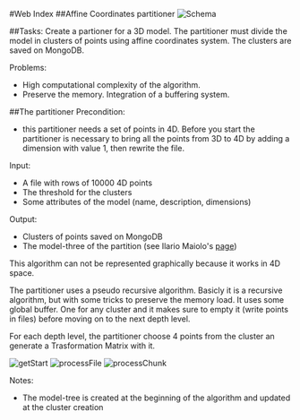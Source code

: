 #Web Index
##Affine Coordinates partitioner
![Schema](https://raw.github.com/cvdlab-bio/webindex/patrizio_dev_branch/FinalProject/SchemaWebIndex.png)

##Tasks:
Create a partioner for a 3D model. 
The partitioner must divide the model in clusters of points using affine coordinates system.
The clusters are saved on MongoDB.

Problems:
* High computational complexity of the algorithm.
* Preserve the memory. Integration of a buffering system.



##The partitioner
Precondition:
* this partitioner needs a set of points in 4D. Before you start the partitioner is necessary to bring all the points from 3D to 4D by adding a dimension with value 1, then rewrite the file.

Input:
* A file with rows of 10000 4D points
* The threshold for the clusters
* Some attributes of the model (name, description, dimensions)

Output:
* Clusters of points saved on MongoDB
* The model-three of the partition (see Ilario Maiolo's [page](https://github.com/cvdlab-bio/webindex/blob/maiolo_dev_branch/Maiolo/2013-04-18/maiolo.md))


This algorithm can not be represented graphically because it works in 4D space.

The partitioner uses a pseudo recursive algorithm.
Basicly it is a recursive algorithm, but with some tricks to preserve the memory load.
It uses some global buffer. One for any cluster and it makes sure to empty it (write points in files) before moving on to the next depth level.

For each depth level, the partitioner choose 4 points from the cluster an generate a Trasformation Matrix with it.





![getStart](https://raw.github.com/cvdlab-bio/webindex/pisanu_dev_branch/FinalProject/Affine%20Partitioner/getStart.png)
![processFile](https://raw.github.com/cvdlab-bio/webindex/pisanu_dev_branch/FinalProject/Affine%20Partitioner/processFile.png)
![processChunk](https://raw.github.com/cvdlab-bio/webindex/pisanu_dev_branch/FinalProject/Affine%20Partitioner/processChunk.png)




Notes:
* The model-tree is created at the beginning of the algorithm and updated at the cluster creation

